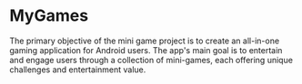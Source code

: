 # MyGames
The primary objective of the mini game project is to create an all-in-one gaming application for Android users. The app's main goal is to entertain and engage users through a collection of mini-games, each offering unique challenges and entertainment value. 

